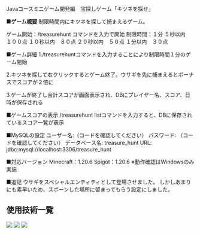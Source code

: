 Javaコースミニゲーム開発編　宝探しゲーム「キツネを探せ」

<B>■ゲーム概要</B>
制限時間内にキツネを探して捕まえるゲーム。

ゲーム開始：/treasurehunt コマンドを入力で開始
制限時間：１分
５秒以内　１００点
１０秒以内　８０点
２０秒以内　５０点
１分以内　３０点

■ゲーム詳細
1./treasurehuntコマンドを入力することにより制限時間１分のゲーム開始

2.キツネを探して右クリックするとゲーム終了。ウサギを先に捕まえるとボーナスでスコアが２倍に

3.ゲームが終了し合計スコアが画面表示され、DBにプレイヤー名、スコア、日時が保存される

■ゲームスコアの表示
/treasurehunt listコマンドを入力すると、DBに保存されているスコア一覧が表示

■MySQLの設定
ユーザー名:（コードを確認してください）
パスワード: （コードを確認してください）
データベース名: treasure_hunt
URL: jdbc:mysql://localhost:3306/treasure_hunt

■対応バージョン
Minecraft：1.20.6
Spigot：1.20.6
※動作確認はWindowsのみ実施

■追記
ウサギをスペシャルエンティティとして登場させました。
しかしあまりにも素早いため、スポーンした場所に留まってもらう設定にしました。

<div id="top"></div>

## 使用技術一覧

<!-- シールド一覧 -->
<!-- 該当するプロジェクトの中から任意のものを選ぶ-->
<p style="display: inline">
  <!-- バックエンドの言語一覧 -->
  <img src="https://img.shields.io/badge/-Python-F2C63C.svg?logo=python&style=for-the-badge">
  <!-- ミドルウェア一覧 -->
  <img src="https://img.shields.io/badge/-MySQL-4479A1.svg?logo=mysql&style=for-the-badge&logoColor=white">
  <!-- インフラ一覧 -->
  <img src="https://img.shields.io/badge/-githubactions-FFFFFF.svg?logo=github-actions&style=for-the-badge">
</p>
